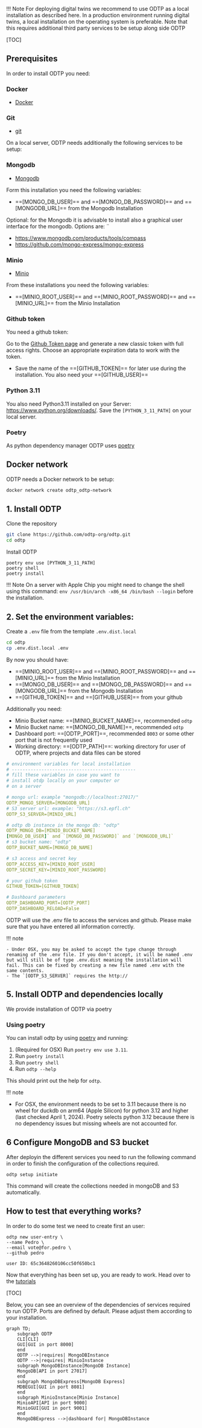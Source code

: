 !!! Note
    For deploying digital twins we recommend to use ODTP as a local installation as described here. In a production environment running digital twins, a local installation on the operating system is preferable. Note that this requires additional third party services to be setup along side ODTP

[TOC]

## Prerequisites

In order to install ODTP you need: 

### Docker

- [Docker](https://www.docker.com/)

### Git 

- [git](https://git-scm.com/)

On a local server, ODTP needs additionally the following services to be setup:

### Mongodb

- [Mongodb](https://www.mongodb.com/docs/manual/installation/)

Form this installation you need the following variables:

- ==[MONGO_DB_USER]== and ==[MONGO_DB_PASSWORD]== and ==[MONGODB_URL]== from the Mongodb Installation

Optional: for the Mongodb it is advisable to install also a graphical user interface for the mongodb. Options are: ¨

- https://www.mongodb.com/products/tools/compass
- https://github.com/mongo-express/mongo-express

### Minio

- [Minio](https://min.io/docs/minio/linux/operations/installation.html)

From these installations you need the following variables:

- ==[MINIO_ROOT_USER]== and ==[MINIO_ROOT_PASSWORD]== and ==[MINIO_URL]== from the Minio Installation

### Github token

You need a github token: 

Go to the [Github Token page](https://github.com/settings/tokens) and generate a new classic token with full access rights.
Choose an appropriate expiration data to work with the token.

- Save the name of the ==[GITHUB_TOKEN]== for later use during the installation. You also need your ==[GITHUB_USER]==

### Python 3.11

You also need Python3.11 installed on your Server: https://www.python.org/downloads/. Save the `[PYTHON_3_11_PATH]` on your local server.

### Poetry

As  python dependency manager ODTP uses [poetry](https://python-poetry.org/docs/#installation)

## Docker network

ODTP needs a Docker network to be setup:

```bash
docker network create odtp_odtp-network 
```

## 1. Install ODTP

Clone the repository
 
```bash
git clone https://github.com/odtp-org/odtp.git
cd odtp
```

Install ODTP

```
poetry env use [PYTHON_3_11_PATH]
poetry shell
poetry install
```

!!! Note
    On a server with Apple Chip you might need to change the shell using this command: `env /usr/bin/arch -x86_64 /bin/bash --login` before the installation.


## 2. Set the environment variables: 

Create a `.env` file from the template `.env.dist.local`

```bash
cd odtp
cp .env.dist.local .env
```

By now you should have:

- ==[MINIO_ROOT_USER]== and ==[MINIO_ROOT_PASSWORD]== and ==[MINIO_URL]== from the Minio Installation
- ==[MONGO_DB_USER]== and ==[MONGO_DB_PASSWORD]== and ==[MONGODB_URL]== from the Mongodb Installation
- ==[GITHUB_TOKEN]== and ==[GITHUB_USER]== from your github

Additionally you need:

- Minio Bucket name: ==[MINIO_BUCKET_NAME]==, recommended `odtp`
- Minio Bucket name: ==[MONGO_DB_NAME]==, recommended `odtp`
- Dashboard port: ==[ODTP_PORT]==, recommended `8003` or some other port that is not frequently used
- Working directory: ==[ODTP_PATH]==: working directory for user of ODTP, where projects and data files can be stored


```yaml
# environment variables for local installation
# ----------------------------------------------
# fill these variables in case you want to 
# install otdp locally on your computer or 
# on a server

# mongo url: example "mongodb://localhost:27017/"
ODTP_MONGO_SERVER=[MONGODB_URL]
# S3 server url: example: "https://s3.epfl.ch"
ODTP_S3_SERVER=[MINIO_URL]

# odtp db instance in the mongo db: "odtp"
ODTP_MONGO_DB=[MINIO_BUCKET_NAME]
[MONGO_DB_USER]` and `[MONGO_DB_PASSWORD]` and `[MONGODB_URL]`
# s3 bucket name: "odtp" 
ODTP_BUCKET_NAME=[MONGO_DB_NAME]

# s3 access and secret key
ODTP_ACCESS_KEY=[MINIO_ROOT_USER]     
ODTP_SECRET_KEY=[MINIO_ROOT_PASSWORD]

# your github token
GITHUB_TOKEN=[GITHUB_TOKEN]

# Dashboard parameters
ODTP_DASHBOARD_PORT=[ODTP_PORT]
ODTP_DASHBOARD_RELOAD=False


```

ODTP will use the .env file to access the services and github. Please make sure that you have entered all information correctly.

!!! note

    - Under OSX, you may be asked to accept the type change through renaming of the .env file. If you don't accept, it will be named .env but will still be of type .env.dist meaning the installation will fail. This can be fixed by creating a new file named .env with the same contents.
    - The `[ODTP_S3_SERVER]` requires the http:// 


## 5. Install ODTP and dependencies locally

We provide installation of ODTP via poetry

### Using poetry

You can install odtp by using [poetry](https://python-poetry.org/) and running: 

1. (Required for OSX) Run `poetry env use 3.11`. 
2. Run `poetry install`
3. Run `poetry shell`
4. Run `odtp --help`

This should print out the help for `odtp`.

!!! note

- For OSX, the environment needs to be set to 3.11 because there is no wheel for duckdb on arm64 (Apple Silicon) for python 3.12 and higher (last checked April 1, 2024). Poetry selects python 3.12 because there is no dependency issues but missing wheels are not accounted for.

## 6 Configure MongoDB and S3 bucket

After deployin the different services you need to run the following command in order to finish the configuration of the collections required. 

```
odtp setup initiate 
```

This command will create the collections needed in mongoDB and S3 automatically. 

## How to test that everything works? 

In order to do some test we need to create first an user: 


```
odtp new user-entry \
--name Pedro \
--email vote@for.pedro \
--github pedro
```

```
user ID: 65c3648260106cc50f650bc1
```

Now that everything has been set up, you are ready to work. Head over to the [tutorials](../tutorials/getting-started.md) 


[TOC]

Below, you can see an overview of the dependencies of services required to run ODTP. 
Ports are defined by default. Please adjust them according to your installation.

``` mermaid
graph TD;
    subgraph ODTP
    CLI[CLI]
    GUI[GUI in port 8000]
    end
    ODTP -->|requires| MongoDBInstance
    ODTP -->|requires| MinioInstance
    subgraph MongoDBInstance[MongoDB Instance]
    MongoDB[API in port 27017]
    end
    subgraph MongoDBExpress[MongoDB Express]
    MDBEGUI[GUI in port 8081]
    end
    subgraph MinioInstance[Minio Instance]
    MinioAPI[API in port 9000]
    MinioGUI[GUI in port 9001]
    end
    MongoDBExpress -->|dashboard for| MongoDBInstance
``` 